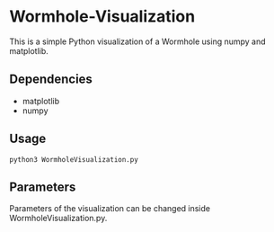 # Wormhole-Visualization
This is a simple Python visualization of a Wormhole using numpy and matplotlib. 

## Dependencies
* matplotlib
* numpy

## Usage
`python3 WormholeVisualization.py`

## Parameters
Parameters of the visualization can be changed inside WormholeVisualization.py.
